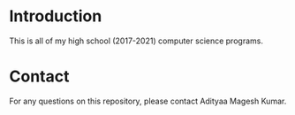 # Introduction
This is all of my high school (2017-2021) computer science programs.

# Contact
For any questions on this repository, please contact Adityaa Magesh Kumar.
